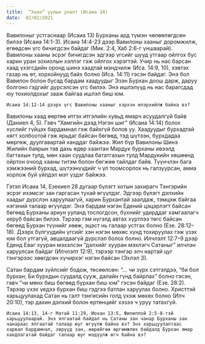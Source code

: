 ```yaml
---
title:  “Хаан” уулын уналт (Исаиа 14)
date:  02/02/2021
---
```


Вавилоныг устгаснаар (Исаиа 13) Бурханы ард түмэн чөлөөлөгдсөн билээ (Исаиа 14:1-3). Исаиа 14:4-23 дээр Вавилоны хааныг доромжилж, егөөдсөн үгс бичигдсэн байдаг (Мик. 2:4, Хаб 2:6-г үншаарай). Вавилоны хааны эсрэг бичигдсэн эдгээр үгсийг шууд утгаар ойлгох бус харин уран зохиолын хэллэг гэж ойлгох хэрэгтэй. Учир нь нас барсан хаад үхэгсдийн оронд шинэ хаадтай мэндчилж (Иса. 14:9, 10), хэвтэх газар нь өт, хорхойнууд байх болно (Иса. 14:11) гэсэн байдаг. Энэ бол Вавилон болон бусад бардам хаадуудыг Эзэн Бурхан доош дарж, даруу болгоно гэдгийг дүрсэлсэн үгс билээ. Энэ ишлэлүүд нь нас барагсдад юу тохиолдохыг зааж байгаа ишлэл биш юм.

`Исаиа 14:12-14 дээрх үгс Вавилоны хааныг хэрхэн илэрхийлж байна вэ?`

Вавилоны хаад өөртөө итгэх итгэлийн хувьд ямарч асуудалгүй байв (Даниел 4, 5). Гэвч “Хамгийн дээд Нэгэн шиг” (Исаиа 14:14) болох хүслийг гүйцэх бардамнал гэж байхгүй болов уу. Хаадуудыг бурхадтай нягт холбоотой гэж ярьдаг байсан бөгөөд, тэд шүтээн, бурхдадаа мөргөж, дуулгавартай ханддаг байжээ. Жил бүр Вавилоны Шинэ Жилийн баярын тав дахь өдөр хаантан Мардук бурханы ивээлд багтахын тулд, мөн хаан суудлаа бататгахын тулд Мардукийн хөшөөнд ойртон очоод хааны титэм болон бөгжөө тайлдаг байв. Түүнчлэн бага хэмжээний бурхад, шүтээнүүдийг ч үл тоомсорлох нь галзуурсан, амиа хорлож буй үйлдэл мэт үздэг байжээ.

Гэтэл Исаиа 14, Езекиел 28 дугаар бүлэгт хотын захирагч Тэнгэрийн эсрэг ихэмсэг зан гаргасан тухай өгүүлдэг. Эдгээр бүлэгт дэлхийн хаадыг дүрслэн харуулаагүй, харин Бурхантай заалдаж, тэмцэж байгаа нэгэний талаар өгүүлдэг. Энэ бардам нэгэн Едений цэцэрлэгт байсан бөгөөд Бурханы ариун ууланд тослогдсон, бүхнийг удирддаг хамгаалагч херуб байсан билээ. Тэрээр гэм нүгэлд автах хүртлээ төгс байсан бөгөөд Бурхан түүнийг хөөж, эцэст нь галаар устгах болно (Езе. 28:12–18). Дээрх бүлгүүдийн үгсийг хэн нэгэн мөхөс хүнд тохируулах гэж үзэх юм бол утгагүй, авцалдаагүй дүрслэл болох болно. Илчлэлт 12:7–9 дээр Еденд Еваг хууран мэхэлсэн “дэлхийг хууран мэхлэгч Сатаныг” илчлэн харуулсан байдаг (Илчлэлт 12:9), тэрээр тэнгэр элч нартай цуг  тэнгэрээс хөөгдсөн хүчирхэг нэгэн байсан (Эхлэл 3).

Сатан бардам зүйлсийг бодож, төсөөлсөн: “... чи зүрх сэтгэлдээ, “би бол бурхан; Би бурхдын суудалд сууж, далайн гүнд байрлах” болно гэсэн, гэвч “чи мөнх биш бөгөөд бурхан биш юм” гэсэн байдаг (Езе. 28:2). Тэрээр үхэх үедээ бурхан биш гэдгээ батлан харуулах болно. Христтэй харьцуулахад Сатан нь галт тэнгисийн голд үхэж мөхөх болно (Илч 20:10), тэр дахин дэлхий болон ертөнцийг хэзээ ч уруу татахгүй.

`Исаиа 14:13, 14-г Матай 11:29, Иохан 13:5, Филиппой 2:5-8-тэй харьцуулаарай. Энэ ялгаатай байдал нь Сатаны зан чанар Бурханы зан чанараас ялгаатай талаар юуг өгүүлж байна вэ? Энэ харьцуулалтаас харвал бардамнал, зөрүүд зан, өөрийгөө өргөмжлөх байдалд Бурхан ямар хандлагатай байдаг талаар юуг мэдүүлж өгч байна вэ?`